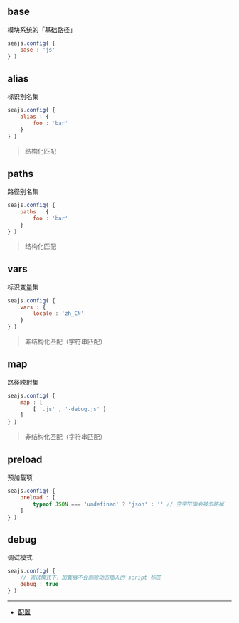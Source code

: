 ## base

模块系统的「基础路径」

```js
seajs.config( {
    base : 'js'
} )
```

## alias

标识别名集

```js
seajs.config( {
    alias : {
        foo : 'bar'
    }
} )
```

> 结构化匹配

## paths

路径别名集

```js
seajs.config( {
    paths : {
        foo : 'bar'
    }
} )
```

> 结构化匹配

## vars

标识变量集

```js
seajs.config( {
    vars : {
        locale : 'zh_CN'
    }
} )
```

> 非结构化匹配（字符串匹配）

## map

路径映射集

```js
seajs.config( {
    map : [
        [ '.js' , '-debug.js' ]
    ]
} )
```

> 非结构化匹配（字符串匹配）

## preload

预加载项

```js
seajs.config( {
    preload : [
        typeof JSON === 'undefined' ? 'json' : '' // 空字符串会被忽略掉
    ]
} )
```

## debug

调试模式

```js
seajs.config( {
    // 调试模式下，加载器不会删除动态插入的 script 标签
    debug : true
} )
```

---

- [配置](https://github.com/seajs/seajs/issues/262)
